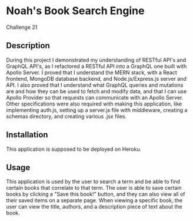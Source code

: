 # Noah's Book Search Engine
Challenge 21

## Description
During this project I demonstrated my understanding of RESTful API's and GraphQL API's, as I refactored a RESTful API into a GraphQL one built with Apollo Server. I proved that I understand the MERN stack, with a React frontend, MongoDB database backend, and Node.js/Express.js server and API.
I also proved that I understand what GraphQL queries and mutations are and how they can be used to fetch and modify data, and that I can use Apollo Provider so that requests can communicate with an Apollo Server. Other specifications were also required with making this application, like implementing auth.js, setting up a server.js file with middleware, creating a schemas directory, and creating various .jsx files.

## Installation
This application is supposed to be deployed on Heroku.

## Usage
This application is used by the user to search a term and be able to find certain books that correlate to that term. The user is able to save certain books by clicking a "Save this book!" button, and they can also view all of their saved items on a separate page. When viewing a specific book, the user can view the title, authors, and a description piece of text about the book.




